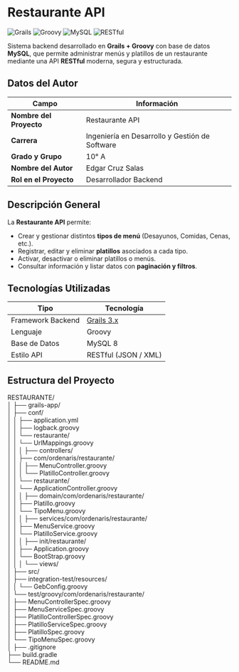 # Restaurante API

![Grails](https://img.shields.io/badge/Grails-3.x-4CAF50?logo=grails&logoColor=white)
![Groovy](https://img.shields.io/badge/Groovy-2.4-blue?logo=apachegroovy&logoColor=white)
![MySQL](https://img.shields.io/badge/Database-MySQL-4479A1?logo=mysql&logoColor=white)
![RESTful](https://img.shields.io/badge/API-RESTful-FF9800)

Sistema backend desarrollado en **Grails + Groovy** con base de datos **MySQL**, que permite administrar menús y platillos de un restaurante mediante una API **RESTful** moderna, segura y estructurada.


## Datos del Autor

| **Campo** | **Información** |
|------------|-----------------|
| **Nombre del Proyecto** | Restaurante API  |
| **Carrera** | Ingeniería en Desarrollo y Gestión de Software |
| **Grado y Grupo** | 10° A |
| **Nombre del Autor** | Edgar Cruz Salas|
| **Rol en el Proyecto** | Desarrollador Backend |

## Descripción General
La **Restaurante API** permite:
- Crear y gestionar distintos **tipos de menú** (Desayunos, Comidas, Cenas, etc.).
- Registrar, editar y eliminar **platillos** asociados a cada tipo.
- Activar, desactivar o eliminar platillos o menús.
- Consultar información y listar datos con **paginación y filtros**.


## Tecnologías Utilizadas

| Tipo | Tecnología |
|------|-------------|
| Framework Backend | [Grails 3.x](https://grails.org) |
| Lenguaje | Groovy |
| Base de Datos | MySQL 8 |
| Estilo API | RESTful (JSON / XML) |


## Estructura del Proyecto

RESTAURANTE/<br>
│
├── grails-app/<br>
│ ├── conf/<br>
│ │ ├── application.yml<br>
│ │ ├── logback.groovy<br>
│ │ └── restaurante/<br>
│ │ └── UrlMappings.groovy<br>
│ │
│ ├── controllers/<br>
│ │ ├── com/ordenaris/restaurante/<br>
│ │ │ ├── MenuController.groovy<br>
│ │ │ └── PlatilloController.groovy<br>
│ │ └── restaurante/<br>
│ │ └── ApplicationController.groovy<br>
│ │
│ ├── domain/com/ordenaris/restaurante/<br>
│ │ ├── Platillo.groovy<br>
│ │ └── TipoMenu.groovy<br>
│ │
│ ├── services/com/ordenaris/restaurante/<br>
│ │ ├── MenuService.groovy<br>
│ │ └── PlatilloService.groovy<br>
│ │
│ ├── init/restaurante/<br>
│ │ ├── Application.groovy<br>
│ │ └── BootStrap.groovy<br>
│ │
│ └── views/ <br>
│
├── src/<br>
│ ├── integration-test/resources/<br>
│ │ └── GebConfig.groovy<br>
│ └── test/groovy/com/ordenaris/restaurante/<br>
│ ├── MenuControllerSpec.groovy<br>
│ ├── MenuServiceSpec.groovy<br>
│ ├── PlatilloControllerSpec.groovy<br>
│ ├── PlatilloServiceSpec.groovy<br>
│ ├── PlatilloSpec.groovy<br>
│ └── TipoMenuSpec.groovy<br>
│
├── .gitignore <br>
├── build.gradle<br>
└── README.md<br>
